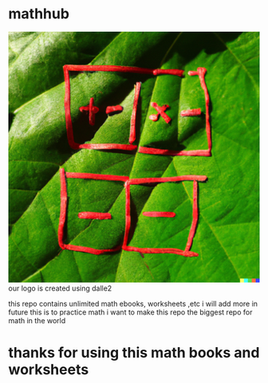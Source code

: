 # mathhub

![logo](logo.png)
our logo is created using dalle2


this repo contains unlimited math ebooks, worksheets ,etc
i will add more in future
this is to practice math
i want to make this repo the biggest repo for math in the world
 
 # thanks for using this math books and worksheets
 
